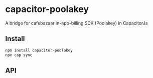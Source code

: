 # capacitor-poolakey

A bridge for cafebazaar in-app-billing SDK (Poolakey) in CapacitorJs

## Install

```bash
npm install capacitor-poolakey
npx cap sync
```

## API

<docgen-index></docgen-index>

<docgen-api>
<!-- run docgen to generate docs from the source -->
<!-- More info: https://github.com/ionic-team/capacitor-docgen -->
</docgen-api>
